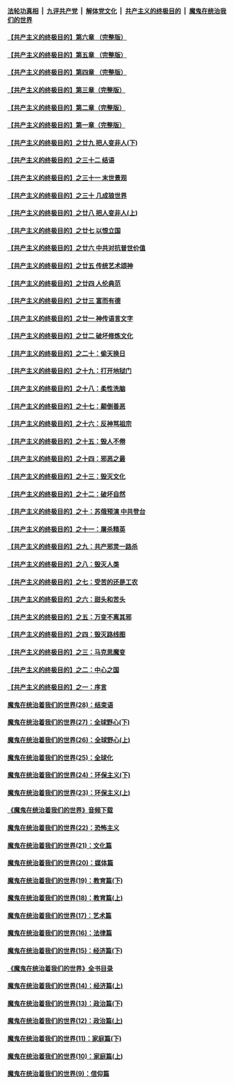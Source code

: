 

####  [法轮功真相](../../../../basic/blob/master/README.md?t=04080430) &nbsp;|&nbsp; [九评共产党](../../../../9ping.md/blob/master/README.md?t=04080430) &nbsp;|&nbsp; [解体党文化](../../../../jtdwh.md/blob/master/README.md?t=04080430)  &nbsp;|&nbsp; [共产主义的终极目的](../../../../gczydzjmd.md/blob/master/README.md?t=04080430) &nbsp;|&nbsp; [魔鬼在统治我们的世界](../../../../mgztzwmdsj.md/blob/master/README.md?t=04080430) 

#### [【共产主义的终极目的】第六章 （完整版）](../pages/nsc422/n11428913.md?t=04080430) 

#### [【共产主义的终极目的】第五章 （完整版）](../pages/nsc422/n11428912.md?t=04080430) 

#### [【共产主义的终极目的】第四章 （完整版）](../pages/nsc422/n11428907.md?t=04080430) 

#### [【共产主义的终极目的】第三章（完整版）](../pages/nsc422/n11428848.md?t=04080430) 

#### [【共产主义的终极目的】第二章（完整版）](../pages/nsc422/n11428831.md?t=04080430) 

#### [【共产主义的终极目的】第一章（完整版）](../pages/nsc422/n11417651.md?t=04080430) 

#### [【共产主义的终极目的】之廿九 把人变非人(下)](../pages/nsc422/n11344140.md?t=04080430) 

#### [【共产主义的终极目的】之三十二 结语](../pages/nsc422/n11360535.md?t=04080430) 

#### [【共产主义的终极目的】之三十一 末世景观](../pages/nsc422/n11351129.md?t=04080430) 

#### [【共产主义的终极目的】之三十 几成狼世界](../pages/nsc422/n11348280.md?t=04080430) 

#### [【共产主义的终极目的】之廿八 把人变非人(上)](../pages/nsc422/n11340492.md?t=04080430) 

#### [【共产主义的终极目的】之廿七 以恨立国](../pages/nsc422/n11336944.md?t=04080430) 

#### [【共产主义的终极目的】之廿六 中共对抗普世价值](../pages/nsc422/n11324785.md?t=04080430) 

#### [【共产主义的终极目的】之廿五 传统艺术颂神](../pages/nsc422/n11296396.md?t=04080430) 

#### [【共产主义的终极目的】之廿四 人伦典范](../pages/nsc422/n11296397.md?t=04080430) 

#### [【共产主义的终极目的】之廿三 富而有德](../pages/nsc422/n11283598.md?t=04080430) 

#### [【共产主义的终极目的】之廿一 神传语言文字](../pages/nsc422/n11263265.md?t=04080430) 

#### [【共产主义的终极目的】之廿二 破坏修炼文化](../pages/nsc422/n11245728.md?t=04080430) 

#### [【共产主义的终极目的】之二十：偷天换日](../pages/nsc422/n11238846.md?t=04080430) 

#### [【共产主义的终极目的】之十九：打开地狱门](../pages/nsc422/n11206376.md?t=04080430) 

#### [【共产主义的终极目的】之十八：柔性洗脑](../pages/nsc422/n11199994.md?t=04080430) 

#### [【共产主义的终极目的】之十七：颠倒善恶](../pages/nsc422/n11179782.md?t=04080430) 

#### [【共产主义的终极目的】之十六：反神骂祖宗](../pages/nsc422/n11166798.md?t=04080430) 

#### [【共产主义的终极目的】之十五：毁人不倦](../pages/nsc422/n11166792.md?t=04080430) 

#### [【共产主义的终极目的】之十四：邪恶之最](../pages/nsc422/n11150249.md?t=04080430) 

#### [【共产主义的终极目的】之十三：毁灭文化](../pages/nsc422/n11135227.md?t=04080430) 

#### [【共产主义的终极目的】之十二：破坏自然](../pages/nsc422/n11135214.md?t=04080430) 

#### [【共产主义的终极目的】之十：苏俄预演 中共登台](../pages/nsc422/n11118424.md?t=04080430) 

#### [【共产主义的终极目的】之十一：屠杀精英](../pages/nsc422/n11118442.md?t=04080430) 

#### [【共产主义的终极目的】之九：共产邪灵一路杀](../pages/nsc422/n11114139.md?t=04080430) 

#### [【共产主义的终极目的】之八：毁灭人类](../pages/nsc422/n11108503.md?t=04080430) 

#### [【共产主义的终极目的】之七：受苦的还是工农](../pages/nsc422/n11101809.md?t=04080430) 

#### [【共产主义的终极目的】之六：甜头和苦头](../pages/nsc422/n11096971.md?t=04080430) 

#### [【共产主义的终极目的】之五：万变不离其邪](../pages/nsc422/n11091285.md?t=04080430) 

#### [【共产主义的终极目的】之四：毁灭路线图](../pages/nsc422/n11086284.md?t=04080430) 

#### [【共产主义的终极目的】之三：马克思魔变](../pages/nsc422/n11061941.md?t=04080430) 

#### [【共产主义的终极目的】之二：中心之国](../pages/nsc422/n11047728.md?t=04080430) 

#### [【共产主义的终极目的】之一：序言](../pages/nsc422/n11086077.md?t=04080430) 

#### [魔鬼在统治着我们的世界(28)：结束语](../pages/nsc422/n10936246.md?t=04080430) 

#### [魔鬼在统治着我们的世界(27)：全球野心(下)](../pages/nsc422/n10928319.md?t=04080430) 

#### [魔鬼在统治着我们的世界(26)：全球野心(上)](../pages/nsc422/n10900318.md?t=04080430) 

#### [魔鬼在统治着我们的世界(25)：全球化](../pages/nsc422/n10788205.md?t=04080430) 

#### [魔鬼在统治着我们的世界(24)：环保主义(下)](../pages/nsc422/n10695307.md?t=04080430) 

#### [魔鬼在统治着我们的世界(23)：环保主义(上)](../pages/nsc422/n10688613.md?t=04080430) 

#### [《魔鬼在统治着我们的世界》音频下载](../pages/nsc422/n10635553.md?t=04080430) 

#### [魔鬼在统治着我们的世界(22)：恐怖主义](../pages/nsc422/n10614727.md?t=04080430) 

#### [魔鬼在统治着我们的世界(21)：文化篇](../pages/nsc422/n10597706.md?t=04080430) 

#### [魔鬼在统治着我们的世界(20)：媒体篇](../pages/nsc422/n10586579.md?t=04080430) 

#### [魔鬼在统治着我们的世界(19)：教育篇(下)](../pages/nsc422/n10564808.md?t=04080430) 

#### [魔鬼在统治着我们的世界(18)：教育篇(上)](../pages/nsc422/n10526970.md?t=04080430) 

#### [魔鬼在统治着我们的世界(17)：艺术篇](../pages/nsc422/n10499093.md?t=04080430) 

#### [魔鬼在统治着我们的世界(16)：法律篇](../pages/nsc422/n10485969.md?t=04080430) 

#### [魔鬼在统治着我们的世界(15)：经济篇(下)](../pages/nsc422/n10469975.md?t=04080430) 

#### [《魔鬼在统治着我们的世界》全书目录](../pages/nsc422/n10464261.md?t=04080430) 

#### [魔鬼在统治着我们的世界(14)：经济篇(上)](../pages/nsc422/n10457370.md?t=04080430) 

#### [魔鬼在统治着我们的世界(13)：政治篇(下)](../pages/nsc422/n10448270.md?t=04080430) 

#### [魔鬼在统治着我们的世界(12)：政治篇(上)](../pages/nsc422/n10444576.md?t=04080430) 

#### [魔鬼在统治着我们的世界(11)：家庭篇(下)](../pages/nsc422/n10440961.md?t=04080430) 

#### [魔鬼在统治着我们的世界(10)：家庭篇(上)](../pages/nsc422/n10435448.md?t=04080430) 

#### [魔鬼在统治着我们的世界(9)：信仰篇](../pages/nsc422/n10432159.md?t=04080430) 

